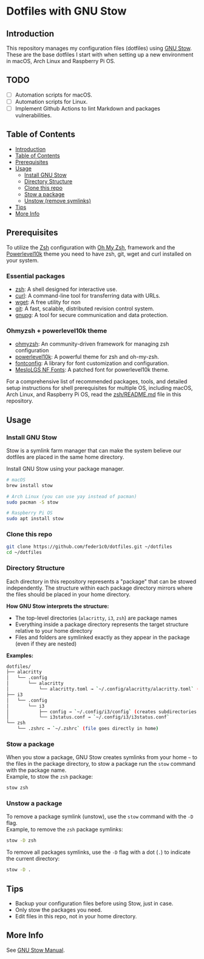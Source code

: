 # Dotfiles with GNU Stow

## Introduction

This repository manages my configuration files (dotfiles) using [GNU Stow](https://www.gnu.org/software/stow/). These are the base dotfiles I start with when setting up a new environment in macOS, Arch Linux and Raspberry Pi OS.

## TODO

- [ ] Automation scripts for macOS.
- [ ] Automation scripts for Linux.
- [ ] Implement Github Actions to lint Markdown and packages vulnerabilities.

## Table of Contents

- [Introduction](#introduction)
- [Table of Contents](#table-of-contents)
- [Prerequisites](#prerequisites)
- [Usage](#usage)
  - [Install GNU Stow](#install-gnu-stow)
  - [Directory Structure](#directory-structure)
  - [Clone this repo](#clone-this-repo)
  - [Stow a package](#stow-a-package)
  - [Unstow (remove symlinks)](#unstow-remove-symlinks)
- [Tips](#tips)
- [More Info](#more-info)

## Prerequisites

To utilize the [Zsh](https://www.zsh.org/) configuration with [Oh My Zsh](https://ohmyz.sh/), framework and the [Powerlevel10k](https://github.com/romkatv/powerlevel10k) theme you need to have zsh, git, wget and curl installed on your system.

### Essential packages

- [zsh](https://github.com/zsh-users/zsh): A shell designed for interactive use.
- [curl](https://curl.se/): A command-line tool for transferring data with URLs.
- [wget](https://www.gnu.org/software/wget/): A free utility for non
- [git](https://github.com/git/git): A fast, scalable, distributed revision control system.
- [gnupg](https://gnupg.org/): A tool for secure communication and data protection.

### Ohmyzsh + powerlevel10k theme

- [ohmyzsh](https://github.com/ohmyzsh/ohmyzsh): An community-driven framework for managing zsh configuration
- [powerlevel10k](https://github.com/romkatv/powerlevel10k): A powerful theme for zsh and oh-my-zsh.
- [fontconfig](https://github.com/centricular/fontconfig): A library for font customization and configuration.
- [MesloLGS NF Fonts](https://github.com/romkatv/powerlevel10k#fonts): A patched font for powerlevel10k theme.

For a comprehensive list of recommended packages, tools, and detailed setup instructions for shell prerequisites for multiple OS, including macOS, Arch Linux, and Raspberry Pi OS, read the [zsh/README.md](zsh/README.md) file in this repository.

## Usage

### Install GNU Stow

Stow is a symlink farm manager that can make the system believe our dotfiles are placed in the same home directory.

Install GNU Stow using your package manager.

```bash
# macOS
brew install stow

# Arch Linux (you can use yay instead of pacman)
sudo pacman -S stow

# Raspberry Pi OS
sudo apt install stow 
```

### Clone this repo

```bash
git clone https://github.com/feder1c0/dotfiles.git ~/dotfiles
cd ~/dotfiles
```

### Directory Structure

Each directory in this repository represents a "package" that can be stowed independently. The structure within each package directory mirrors where the files should be placed in your home directory.

**How GNU Stow interprets the structure:**

- The top-level directories (`alacritty`, `i3`, `zsh`) are package names
- Everything inside a package directory represents the target structure relative to your home directory
- Files and folders are symlinked exactly as they appear in the package (even if they are nested)

**Examples:**

```bash
dotfiles/
├── alacritty
│   └── .config
│       └── alacritty
│           └── alacritty.toml → `~/.config/alacritty/alacritty.toml` (preserves nested structure)
├── i3
│   └── .config
│       └── i3
│           ├── config → `~/.config/i3/config` (creates subdirectories as needed)
│           └── i3status.conf → `~/.config/i3/i3status.conf`
└── zsh
    └── .zshrc → `~/.zshrc` (file goes directly in home)
```

### Stow a package

When you stow a package, GNU Stow creates symlinks from your home `~` to the files in the package directory, to stow a package run the `stow` command with the package name. </br>
Example, to stow the `zsh` package:

```bash
stow zsh
```

### Unstow a package

To remove a package symlink (unstow), use the `stow` command with the `-D` flag. </br>
Example, to remove the `zsh` package symlinks:

```bash
stow -D zsh
```

To remove all packages symlinks, use the `-D` flag with a dot (`.`) to indicate the current directory:

```bash
stow -D .
```

## Tips

- Backup your configuration files before using Stow, just in case.
- Only stow the packages you need.
- Edit files in this repo, not in your home directory.

## More Info

See [GNU Stow Manual](https://www.gnu.org/software/stow/manual/stow.html).
